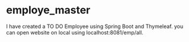 # employe_master
I have created a TO DO Employee using Spring Boot and Thymeleaf. you can open website on local using localhost:8081/emp/all.
